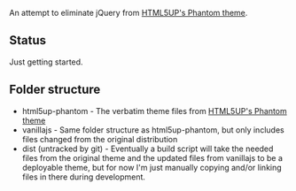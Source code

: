 An attempt to eliminate jQuery from [HTML5UP's Phantom theme](https://html5up.net/phantom).

## Status

Just getting started.

## Folder structure

- html5up-phantom - The verbatim theme files from [HTML5UP's Phantom theme](https://html5up.net/phantom)
- vanillajs - Same folder structure as html5up-phantom, but only includes files changed from the original distribution
- dist (untracked by git) - Eventually a build script will take the needed files from the original theme and the updated files from vanillajs to be a deployable theme, but for now I'm just manually copying and/or linking files in there during development.
